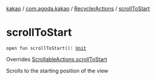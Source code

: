 [kakao](../../index.md) / [com.agoda.kakao](../index.md) / [RecyclerActions](index.md) / [scrollToStart](.)

# scrollToStart

`open fun scrollToStart(): `[`Unit`](https://kotlinlang.org/api/latest/jvm/stdlib/kotlin/-unit/index.html)

Overrides [ScrollableActions.scrollToStart](../-scrollable-actions/scroll-to-start.md)

Scrolls to the starting position of the view


